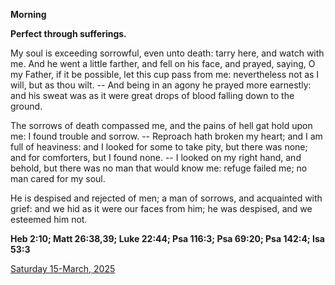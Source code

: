 **Morning**

**Perfect through sufferings.**
 
My soul is exceeding sorrowful, even unto death: tarry here, and watch with me. And he went a little farther, and fell on his face, and prayed, saying, O my Father, if it be possible, let this cup pass from me: nevertheless not as I will, but as thou wilt. -- And being in an agony he prayed more earnestly: and his sweat was as it were great drops of blood falling down to the ground.
 
The sorrows of death compassed me, and the pains of hell gat hold upon me: I found trouble and sorrow. -- Reproach hath broken my heart; and I am full of heaviness: and I looked for some to take pity, but there was none; and for comforters, but I found none. -- I looked on my right hand, and behold, but there was no man that would know me: refuge failed me; no man cared for my soul.
 
He is despised and rejected of men; a man of sorrows, and acquainted with grief: and we hid as it were our faces from him; he was despised, and we esteemed him not.  

**Heb 2:10; Matt 26:38,39; Luke 22:44; Psa 116:3; Psa 69:20; Psa 142:4; Isa 53:3**

[Saturday 15-March, 2025](https://t.me/daily_light)
